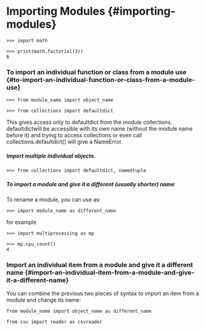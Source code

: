 # Importing Modules {#importing-modules}

```
>>> import math
```

```
>>> print(math.factorial(3))
6
```

### To import an individual function or class from a module use {#to-import-an-individual-function-or-class-from-a-module-use}

```
>>> from module_name import object_name
```

```
>>> from collections import defaultdict
```

This gives access only to defaultdict from the module collections. defaultdictwill be accessible with its own name \(without the module name before it\) and trying to access collections or even call collections.defaultdict\(\) will give a NameError.

##### Import multiple individual objects.

```
>>> from collections import defaultdict, namedtuple
```

##### To import a module and give it a different \(usually shorter\) name

To rename a module, you can use as:

`>>> import module_name as different_name`

for example

```
>>> import multiprocessing as mp
```

```
>>> mp.cpu_count()
4
```

### Import an individual item from a module and give it a different name {#import-an-individual-item-from-a-module-and-give-it-a-different-name}

You can combine the previous two pieces of syntax to import an item from a module and change its name:

```
from module_name import object_name as different_name
```

```
from csv import reader as csvreader
```



